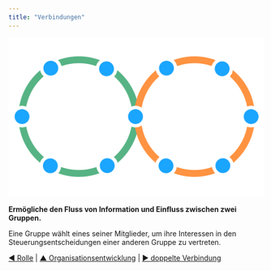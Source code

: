 ```yaml
---
title: "Verbindungen"
---
```



![right,fit](img/structural-patterns/link.png)

**Ermögliche den Fluss von Information und Einfluss zwischen zwei Gruppen.**

Eine Gruppe wählt eines seiner Mitglieder, um ihre Interessen in den Steuerungsentscheidungen einer anderen Gruppe zu vertreten.

[&#9664; Rolle](role.html) | [&#9650; Organisationsentwicklung](building-organizations.html) | [&#9654; doppelte Verbindung](double-linking.html)

